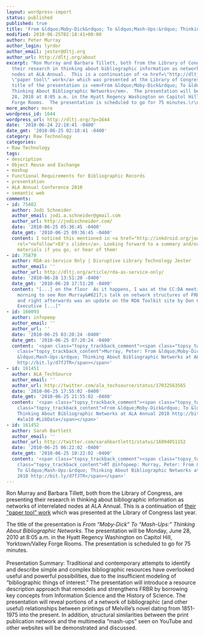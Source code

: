 ```yaml
---
layout: wordpress-import
status: published
published: true
title: 'From &ldquo;Moby-Dick&rdquo; To &ldquo;Mash-Ups:&rdquo; Thinking About Bibliographic Networks at ALA Annual 2010'
modified: 2010-06-25T02:18:41+00:00
author: Peter Murray
author_login: lyrdor
author_email: jester@dltj.org
author_url: http://dltj.org/about
excerpt: "Ron Murray and Barbara Tillett, both from the Library of Congress, are presenting
  their research in thinking about bibliographic information as networks of interrelated
  nodes at ALA Annual.  This is a continuation of <a href=\"http://dltj.org/article/frbr-paper-tool-presentation/\">their
  \"paper tool\" work</a> which was presented at the Library of Congress last year.\r\n\r\nThe
  title of the presentation is <em>From &ldquo;Moby-Dick&rdquo; To &ldquo;Mash-Ups:&rdquo;
  Thinking About Bibliographic Networks</em>.  The presentation will be Monday, June
  28, 2010 at 8:05 a.m. in the Hyatt Regency Washington on Capitol Hill, Yorktown/Valley
  Forge Rooms.  The presentation is scheduled to go for 75 minutes.\r\n"
more_anchor: more
wordpress_id: 1644
wordpress_url: http://dltj.org/?p=1644
date: '2010-06-24 22:18:41 -0400'
date_gmt: '2010-06-25 02:18:41 -0400'
category: Raw Technology
categories:
- Raw Technology
tags:
- description
- Object Reuse and Exchange
- mashup
- Functional Requirements for Bibliographic Records
- presentation
- ALA Annual Conference 2010
- semantic web
comments:
- id: 75402
  author: Jodi Schneider
  author_email: jodi.a.schneider@gmail.com
  author_url: http://jodischneider.com/
  date: '2010-06-25 05:36:45 -0400'
  date_gmt: '2010-06-25 09:36:45 -0400'
  content: I noticed this mentioned in <a href="http://inkdroid.org/journal/2010/06/24/confessions-of-a-graph-addict/"
    rel="nofollow">Ed's slides</a>. Looking forward to a summary and/or presentation
    materials if you go, or hear of them!
- id: 75870
  author: RDA-as-Service Only | Disruptive Library Technology Jester
  author_email: ''
  author_url: http://dltj.org/article/rda-as-service-only/
  date: '2010-06-28 13:51:20 -0400'
  date_gmt: '2010-06-28 17:51:20 -0400'
  content: "[...] on the floor  As it happens, I was at the CC:DA meeting on Monday
    morning to see Ron Murray&#8217;s talk on network structures of FRBR entities,
    and right afterwards was an update on the RDA Toolkit site by Don Chatham, Associate
    Executive [...]"
- id: 160093
  author: infopeep
  author_email: ''
  author_url: ''
  date: '2010-06-25 03:20:24 -0400'
  date_gmt: '2010-06-25 07:20:24 -0400'
  content: '<span class="topsy_trackback_comment"><span class="topsy_twitter_username"><span
    class="topsy_trackback_content">Murray, Peter: From &ldquo;Moby-Dick&rdquo; To
    &ldquo;Mash-Ups:&rdquo; Thinking About Bibliographic Networks at ALA Annual 2010
    http://bit.ly/d7fJTR</span></span>'
- id: 161451
  author: ALA_TechSource
  author_email: ''
  author_url: http://twitter.com/ala_techsource/status/17032563565
  date: '2010-06-25 17:55:02 -0400'
  date_gmt: '2010-06-25 21:55:02 -0400'
  content: '<span class="topsy_trackback_comment"><span class="topsy_twitter_username"><span
    class="topsy_trackback_content">From &ldquo;Moby-Dick&rdquo; To &ldquo;Mash-Ups:&rdquo;
    Thinking About Bibliographic Networks at ALA Annual 2010 http://bit.ly/9nCubw
    #ala10 #LibData</span></span>'
- id: 161452
  author: Sarah Bartlett
  author_email: ''
  author_url: http://twitter.com/sarahbartlett1/status/16994051152
  date: '2010-06-25 06:22:02 -0400'
  date_gmt: '2010-06-25 10:22:02 -0400'
  content: '<span class="topsy_trackback_comment"><span class="topsy_twitter_username"><span
    class="topsy_trackback_content">RT @infopeep: Murray, Peter: From &ldquo;Moby-Dick&rdquo;
    To &ldquo;Mash-Ups:&rdquo; Thinking About Bibliographic Networks at ALA Annual
    2010 http://bit.ly/d7fJTR</span></span>'
---
```

<p>Ron Murray and Barbara Tillett, both from the Library of Congress, are presenting their research in thinking about bibliographic information as networks of interrelated nodes at ALA Annual.  This is a continuation of <a href="/article/frbr-paper-tool-presentation/">their "paper tool" work</a> which was presented at the Library of Congress last year.</p>
<p>The title of the presentation is <em>From &ldquo;Moby-Dick&rdquo; To &ldquo;Mash-Ups:&rdquo; Thinking About Bibliographic Networks</em>.  The presentation will be Monday, June 28, 2010 at 8:05 a.m. in the Hyatt Regency Washington on Capitol Hill, Yorktown/Valley Forge Rooms.  The presentation is scheduled to go for 75 minutes.<br />
<a id="more"></a><a id="more-1644"></a><br />
Presentation Summary: Traditional and contemporary attempts to identify and describe simple and complex bibliographic resources have overlooked useful and powerful possibilities, due to the insufficient modeling of &ldquo;bibliographic things of interest.&rdquo; The presentation will introduce a resource description approach that remodels and strengthens FRBR by borrowing key concepts from Information Science and the History of Science. The presentation will reveal portions of a network of bibliographic (and other useful) relationships between printings of Melville&rsquo;s novel dating from 1851-1975 into the present.  In addition, structural similarities between the print publication network and the multimedia &ldquo;mash-ups&rdquo; seen on YouTube and other websites will be demonstrated and discussed.</p>
